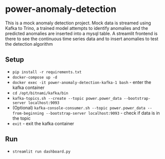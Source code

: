 # power-anomaly-detection
This is a mock anomaly detection project. Mock data is streamed using Kafka to Trino, a trained model attempts to identify anomalies and the predicted anomalies are inserted into a mysql table. A streamlit frontend is there to see the continuous time series data and to insert anomalies to test the detection algorithm

## Setup
- `pip install -r requirements.txt`
- `docker-compose up -d`
- `docker exec -it power-anomaly-detection-kafka-1 bash` - enter the kafka container
- `cd /opt/bitnami/kafka/bin`
- `kafka-topics.sh --create --topic power.power_data --bootstrap-server localhost:9093`
- (Optional) `kafka-console-consumer.sh --topic power.power_data --from-beginning --bootstrap-server localhost:9093` - check if data is in the topic
- `exit` - exit the kafka container

## Run
- `streamlit run dashboard.py`